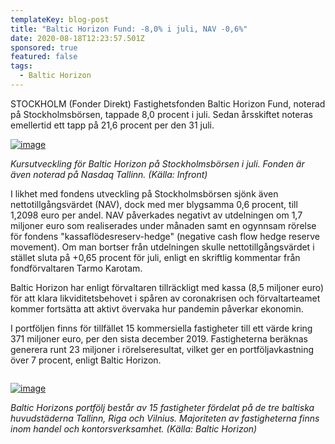 ```yaml
---
templateKey: blog-post
title: "Baltic Horizon Fund: -8,0% i juli, NAV -0,6%"
date: 2020-08-18T12:23:57.501Z
sponsored: true
featured: false
tags:
  - Baltic Horizon
---
```

<!--StartFragment-->

STOCKHOLM (Fonder Direkt) Fastighetsfonden Baltic Horizon Fund, noterad på Stockholmsbörsen, tappade 8,0 procent i juli. Sedan årsskiftet noteras emellertid ett tapp på 21,6 procent per den 31 juli.

[![image](https://i.direkt.se/200818/588025101.png)](https://i.direkt.se/200818/588025101.png)

*Kursutveckling för Baltic Horizon på Stockholmsbörsen i juli. Fonden är även noterad på Nasdaq Tallinn. (Källa: Infront)*

I likhet med fondens utveckling på Stockholmsbörsen sjönk även nettotillgångsvärdet (NAV), dock med mer blygsamma 0,6 procent, till 1,2098 euro per andel. NAV påverkades negativt av utdelningen om 1,7 miljoner euro som realiserades under månaden samt en ogynnsam rörelse för fondens "kassaflödesreserv-hedge" (negative cash flow hedge reserve movement). Om man bortser från utdelningen skulle nettotillgångsvärdet i stället sluta på +0,65 procent för juli, enligt en skriftlig kommentar från fondförvaltaren Tarmo Karotam.

Baltic Horizon har enligt förvaltaren tillräckligt med kassa (8,5 miljoner euro) för att klara likviditetsbehovet i spåren av coronakrisen och förvaltarteamet kommer fortsätta att aktivt övervaka hur pandemin påverkar ekonomin.

I portföljen finns för tillfället 15 kommersiella fastigheter till ett värde kring 371 miljoner euro, per den sista december 2019. Fastigheterna beräknas generera runt 23 miljoner i rörelseresultat, vilket ger en portföljavkastning över 7 procent, enligt Baltic Horizon.

```

```

[![image](https://i.direkt.se/200818/588025102.png)](https://i.direkt.se/200818/588025102.png)

*Baltic Horizons portfölj består av 15 fastigheter fördelat på de tre baltiska huvudstäderna Tallinn, Riga och Vilnius. Majoriteten av fastigheterna finns inom handel och kontorsverksamhet. (Källa: Baltic Horizon)*

<!--EndFragment-->